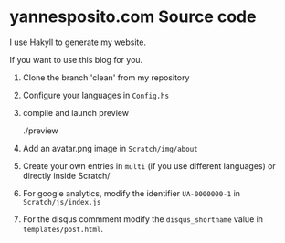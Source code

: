 # yannesposito.com Source code

I use Hakyll to generate my website.

If you want to use this blog for you.

1. Clone the branch 'clean' from my repository
2. Configure your languages in `Config.hs`
3. compile and launch preview

    ./preview

4. Add an avatar.png image in `Scratch/img/about`
5. Create your own entries in `multi` (if you use different languages)
   or directly inside Scratch/
6. For google analytics, modify the identifier `UA-0000000-1` in `Scratch/js/index.js`
7. For the disqus commment modify the `disqus_shortname` value in `templates/post.html`.

